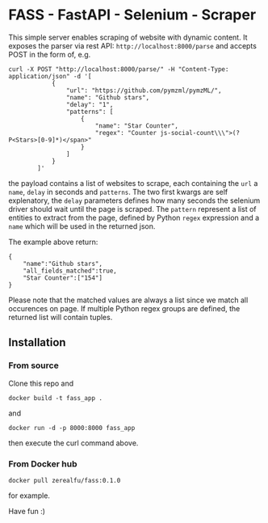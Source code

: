 # FASS - FastAPI - Selenium - Scraper

This simple server enables scraping of website with dynamic content.
It exposes the parser via rest API: `http://localhost:8000/parse` and accepts POST in the form of, e.g.

```
curl -X POST "http://localhost:8000/parse/" -H "Content-Type: application/json" -d '[
            {
                "url": "https://github.com/pymzml/pymzML/",
                "name": "Github stars",
                "delay": "1",
                "patterns": [
                    {
                        "name": "Star Counter",
                        "regex": "Counter js-social-count\\\">(?P<Stars>[0-9]*)</span>"
                    }
                ]
            }
        ]'
```

the payload contains a list of websites to scrape, each containing the `url` a `name`, `delay` in seconds and `patterns`. The two first kwargs are self explenatory, the `delay` parameters defines how many seconds the selenium driver should wait until the page is scraped. The `pattern` represent a list of entities to extract from the page, defined by Python `regex` expression and a `name` which will be used in the returned json.

The example above return:

```
{
    "name":"Github stars",
    "all_fields_matched":true,
    "Star Counter":["154"]
}
```
Please note that the matched values are always a list since we match all occurences on page. If multiple Python regex groups are defined, the returned list will contain tuples.

## Installation

### From source

Clone this repo and 

`docker build -t fass_app .`

and

`docker run -d -p 8000:8000 fass_app`

then execute the curl command above.

### From Docker hub

`docker pull zerealfu/fass:0.1.0 ` 

for example. 

Have fun :)
